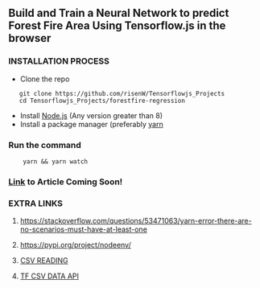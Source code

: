 ## Build and Train a Neural Network to predict Forest Fire Area Using Tensorflow.js in the browser
### INSTALLATION PROCESS
* Clone the repo
```
   git clone https://github.com/risenW/Tensorflowjs_Projects
   cd Tensorflowjs_Projects/forestfire-regression
```
* Install [Node.js](https://nodejs.org/en/) (Any version greater than 8)
* Install a package manager (preferably [yarn](https://classic.yarnpkg.com/en/docs/install/#debian-stable)

### Run the command
```
    yarn && yarn watch

```

### [Link]() to Article Coming Soon!


### EXTRA LINKS
1. https://stackoverflow.com/questions/53471063/yarn-error-there-are-no-scenarios-must-have-at-least-one

2. https://pypi.org/project/nodeenv/

3. [CSV READING](https://www.joyofdata.de/blog/parsing-local-csv-file-with-javascript-papa-parse/)

4. [TF CSV DATA API](https://js.tensorflow.org/api/latest/#data.csv)